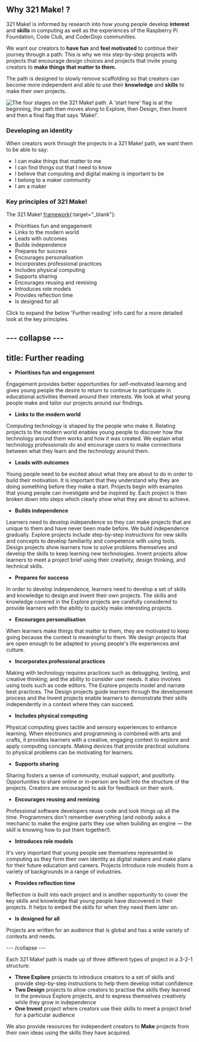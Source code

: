 ## Why 321 Make! ?

321 Make! is informed by research into how young people develop **interest** and **skills** in computing as well as the experiences of the Raspberry Pi Foundation, Code Club, and CoderDojo communities. 

We want our creators to **have fun** and **feel motivated** to continue their journey through a path. This is why we mix step-by-step projects with projects that encourage design choices and projects that invite young creators to **make things that matter to them.** 

The path is designed to slowly remove scaffolding so that creators can become more independent and able to use their **knowledge** and **skills** to make their own projects.

![The four stages on the 321 Make! path. A 'start here' flag is at the beginning, the path then moves along to Explore, then Design, then Invent and then a final flag that says 'Make!'.](images/321make.png)

### Developing an identity

When creators work through the projects in a 321 Make! path, we want them to be able to say:

+ I can make things that matter to me
+ I can find things out that I need to know
+ I believe that computing and digital making is important to be
+ I belong to a maker community
+ I am a maker

### Key principles of 321 Make!

The 321 Make! [framework](https://www.raspberrypi.org/blog/free-coding-resources-children-young-people-digital-making-independence/){:target="_blank"}: 

+ Prioritises fun and engagement
+ Links to the modern world
+ Leads with outcomes
+ Builds independence
+ Prepares for success
+ Encourages personalisation
+ Incorporates professional practices
+ Includes physical computing
+ Supports sharing 
+ Encourages reusing and remixing
+ Introduces role models
+ Provides reflection time
+ Is designed for all 

Click to expand the below 'Further reading' info card for a more detailed look at the key principles. 

--- collapse ---
---
title: Further reading
---

+ **Prioritises fun and engagement**

Engagement provides better opportunities for self-motivated learning and gives young people the desire to return to continue to participate in educational activities themed around their interests. We look at what young people make and tailor our projects around our findings.

+ **Links to the modern world**

Computing technology is shaped by the people who make it. Relating projects to the modern world enables young people to discover how the technology around them works and how it was created. We explain what technology professionals do and encourage users to make connections between what they learn and the technology around them. 

+ **Leads with outcomes**

Young people need to be excited about what they are about to do in order to build their motivation. It is important that they understand why they are doing something before they make a start. Projects begin with examples that young people can investigate and be inspired by. Each project is then broken down into steps which clearly show what they are about to achieve. 

+ **Builds independence**

Learners need to develop independence so they can make projects that are unique to them and have never been made before. We build independence gradually. Explore projects include step-by-step instructions for new skills and concepts to develop familiarity and competence with using tools. Design projects show learners how to solve problems themselves and develop the skills to keep learning new technologies. Invent projects allow learners to meet a project brief using their creativity, design thinking, and technical skills. 

+ **Prepares for success**

In order to develop independence, learners need to develop a set of skills and knowledge to design and invent their own projects. The skills and knowledge covered in the Explore projects are carefully considered to provide learners with the ability to quickly make interesting projects. 

+ **Encourages personalisation**

When learners make things that matter to them, they are motivated to keep going because the context is meaningful to them. We design projects that are open enough to be adapted to young people's life experiences and culture. 

+ **Incorporates professional practices**

Making with technology requires practices such as debugging, testing, and creative thinking; and the ability to consider user needs. It also involves using tools such as code editors. The Explore projects model and narrate best practices. The Design projects guide learners through the development process and the Invent projects enable learners to demonstrate their skills independently in a context where they can succeed. 

+ **Includes physical computing**

Physical computing gives tactile and sensory experiences to enhance learning. When electronics and programming is combined with arts and crafts, it provides learners with a creative, engaging context to explore and apply computing concepts. Making devices that provide practical solutions to physical problems can be motivating for learners.

+ **Supports sharing**

Sharing fosters a sense of community, mutual support, and positivity.  Opportunities to share online or in-person are built into the structure of the projects. Creators are encouraged to ask for feedback on their work.  

+ **Encourages reusing and remixing**

Professional software developers reuse code and look things up all the time. Programmers don't remember everything (and nobody asks a mechanic to make the engine parts they use when building an engine &mdash; the skill is knowing how to put them together!).

+ **Introduces role models**

It's very important that young people see themselves represented in computing as they form their own identity as digital makers and make plans for their future education and careers. Projects introduce role models from a variety of backgrounds in a range of industries. 

+ **Provides reflection time**

Reflection is built into each project and is another opportunity to cover the key skills and knowledge that young people have discovered in their projects. It helps to embed the skills for when they need them later on.

+ **Is designed for all**

Projects are written for an audience that is global and has a wide variety of contexts and needs.  

--- /collapse ---

Each 321 Make! path is made up of three different types of project in a 3-2-1 structure:

+ **Three Explore** projects to introduce creators to a set of skills and provide step-by-step instructions to help them develop initial confidence
+ **Two Design** projects to allow creators to practise the skills they learned in the previous Explore projects, and to express themselves creatively while they grow in independence
+ **One Invent** project where creators use their skills to meet a project brief for a particular audience

We also provide resources for independent creators to **Make** projects from their own ideas using the skills they have acquired.
















